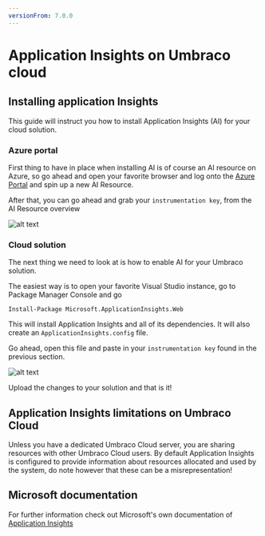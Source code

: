 ```yaml
---
versionFrom: 7.0.0
---
```


# Application Insights on Umbraco cloud

## Installing application Insights 
This guide will instruct you how to install Application Insights (AI) for your cloud solution.

### Azure portal
First thing to have in place when installing AI is of course an AI resource on Azure, so go ahead and open your favorite browser and log onto the [Azure Portal](https://portal.azure.com) and spin up a new AI Resource.

After that, you can go ahead and grab your `instrumentation key`, from the AI Resource overview

![alt text](images/01-Instrumentation-key.png "Instrumentation Key")

### Cloud solution
The next thing we need to look at is how to enable AI for your Umbraco solution.

The easiest way is to open your favorite Visual Studio instance, go to Package Manager Console and go

```Install-Package Microsoft.ApplicationInsights.Web ``` 

This will install Application Insights and all of its dependencies. It will also create an `ApplicationInsights.config` file.

Go ahead, open this file and paste in your `instrumentation key` found in the previous section.

![alt text](images/02-Insert-Instrumentation-key.png "Insert Instrumentation Key")

Upload the changes to your solution and that is it!

## Application Insights limitations on Umbraco Cloud

Unless you have a dedicated Umbraco Cloud server, you are sharing resources with other Umbraco Cloud users. By default Application Insights is configured to provide information about resources allocated and used by the system, do note however that these can be a misrepresentation!


## Microsoft documentation

For further information check out Microsoft's own documentation of [Application Insights](https://docs.microsoft.com/en-us/azure/application-insights/app-insights-overview)
